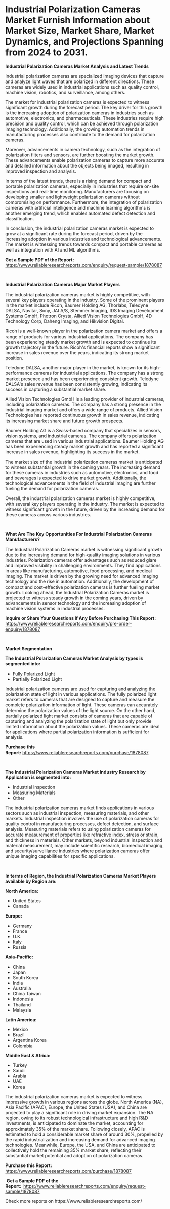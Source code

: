<p><h1>Industrial Polarization Cameras Market Furnish Information about Market Size, Market Share, Market Dynamics, and Projections Spanning from 2024 to 2031.</h1></p><p><strong>Industrial Polarization Cameras Market Analysis and Latest Trends</strong></p>
<p><p>Industrial polarization cameras are specialized imaging devices that capture and analyze light waves that are polarized in different directions. These cameras are widely used in industrial applications such as quality control, machine vision, robotics, and surveillance, among others.</p><p>The market for industrial polarization cameras is expected to witness significant growth during the forecast period. The key driver for this growth is the increasing adoption of polarization cameras in industries such as automotive, electronics, and pharmaceuticals. These industries require high precision and quality control, which can be achieved through polarization imaging technology. Additionally, the growing automation trends in manufacturing processes also contribute to the demand for polarization cameras.</p><p>Moreover, advancements in camera technology, such as the integration of polarization filters and sensors, are further boosting the market growth. These advancements enable polarization cameras to capture more accurate and detailed information about the objects being imaged, resulting in improved inspection and analysis.</p><p>In terms of the latest trends, there is a rising demand for compact and portable polarization cameras, especially in industries that require on-site inspections and real-time monitoring. Manufacturers are focusing on developing smaller and lightweight polarization cameras without compromising on performance. Furthermore, the integration of polarization cameras with artificial intelligence and machine learning algorithms is another emerging trend, which enables automated defect detection and classification.</p><p>In conclusion, the industrial polarization cameras market is expected to grow at a significant rate during the forecast period, driven by the increasing adoption in various industries and technological advancements. The market is witnessing trends towards compact and portable cameras as well as integration with AI and ML algorithms.</p></p>
<p><strong>Get a Sample PDF of the Report:&nbsp;</strong> <a href="https://www.reliableresearchreports.com/enquiry/request-sample/1878087">https://www.reliableresearchreports.com/enquiry/request-sample/1878087</a></p>
<p>&nbsp;</p>
<p><strong>Industrial Polarization Cameras Major Market Players</strong></p>
<p><p>The industrial polarization cameras market is highly competitive, with several key players operating in the industry. Some of the prominent players in the market include Ricoh, Baumer Holding AG, Thorlabs, Teledyne DALSA, Navitar, Sony, JAI A/S, Stemmer Imaging, IDS Imaging Development Systems GmbH, Photron Crysta, Allied Vision Technologies GmbH, 4D Technology Corp, Daheng Imaging, and Hikvision Digital.</p><p>Ricoh is a well-known player in the polarization camera market and offers a range of products for various industrial applications. The company has been experiencing steady market growth and is expected to continue its growth trajectory in the future. Ricoh's financial reports show a significant increase in sales revenue over the years, indicating its strong market position.</p><p>Teledyne DALSA, another major player in the market, is known for its high-performance cameras for industrial applications. The company has a strong market presence and has been experiencing consistent growth. Teledyne DALSA's sales revenue has been consistently growing, indicating its success in capturing a substantial market share.</p><p>Allied Vision Technologies GmbH is a leading provider of industrial cameras, including polarization cameras. The company has a strong presence in the industrial imaging market and offers a wide range of products. Allied Vision Technologies has reported continuous growth in sales revenue, indicating its increasing market share and future growth prospects.</p><p>Baumer Holding AG is a Swiss-based company that specializes in sensors, vision systems, and industrial cameras. The company offers polarization cameras that are used in various industrial applications. Baumer Holding AG has been experiencing steady market growth and has reported a significant increase in sales revenue, highlighting its success in the market.</p><p>The market size of the industrial polarization cameras market is anticipated to witness substantial growth in the coming years. The increasing demand for these cameras in industries such as automotive, electronics, and food and beverages is expected to drive market growth. Additionally, the technological advancements in the field of industrial imaging are further fueling the demand for polarization cameras.</p><p>Overall, the industrial polarization cameras market is highly competitive, with several key players operating in the industry. The market is expected to witness significant growth in the future, driven by the increasing demand for these cameras across various industries.</p></p>
<p>&nbsp;</p>
<p><strong>What Are The Key Opportunities For Industrial Polarization Cameras Manufacturers?</strong></p>
<p><p>The Industrial Polarization Cameras market is witnessing significant growth due to the increasing demand for high-quality imaging solutions in various industries. Polarization cameras offer advantages such as reduced glare and improved visibility in challenging environments. They find applications in areas like manufacturing, automotive, food processing, and medical imaging. The market is driven by the growing need for advanced imaging technology and the rise in automation. Additionally, the development of compact and cost-effective polarization cameras is further fueling market growth. Looking ahead, the Industrial Polarization Cameras market is projected to witness steady growth in the coming years, driven by advancements in sensor technology and the increasing adoption of machine vision systems in industrial processes.</p></p>
<p><strong>Inquire or Share Your Questions If Any Before Purchasing This Report:</strong> <a href="https://www.reliableresearchreports.com/enquiry/pre-order-enquiry/1878087">https://www.reliableresearchreports.com/enquiry/pre-order-enquiry/1878087</a></p>
<p>&nbsp;</p>
<p><strong>Market Segmentation</strong></p>
<p><strong>The Industrial Polarization Cameras Market Analysis by types is segmented into:</strong></p>
<p><ul><li>Fully Polarized Light</li><li>Partially Polarized Light</li></ul></p>
<p><p>Industrial polarization cameras are used for capturing and analyzing the polarization state of light in various applications. The fully polarized light market refers to cameras that are designed to capture and measure the complete polarization information of light. These cameras can accurately determine the polarization values of the light source. On the other hand, partially polarized light market consists of cameras that are capable of capturing and analyzing the polarization state of light but only provide limited information about the polarization values. These cameras are ideal for applications where partial polarization information is sufficient for analysis.</p></p>
<p><strong>Purchase this Report:&nbsp;</strong><a href="https://www.reliableresearchreports.com/purchase/1878087">https://www.reliableresearchreports.com/purchase/1878087</a></p>
<p>&nbsp;</p>
<p><strong>The Industrial Polarization Cameras Market Industry Research by Application is segmented into:</strong></p>
<p><ul><li>Industrial Inspection</li><li>Measuring Materials</li><li>Other</li></ul></p>
<p><p>The industrial polarization cameras market finds applications in various sectors such as industrial inspection, measuring materials, and other markets. Industrial inspection involves the use of polarization cameras for quality control in manufacturing processes, defect detection, and surface analysis. Measuring materials refers to using polarization cameras for accurate measurement of properties like refractive index, stress or strain, and thickness in materials. Other markets, beyond industrial inspection and material measurement, may include scientific research, biomedical imaging, and security/surveillance industries where polarization cameras offer unique imaging capabilities for specific applications.</p></p>
<p>&nbsp;</p>
<p><strong>In terms of Region, the Industrial Polarization Cameras Market Players available by Region are:</strong></p>
<p>
    <p> <strong> North America: </strong>
        <ul>
            <li>United States</li>
            <li>Canada</li>
        </ul>
        </p> 
    <p> <strong> Europe: </strong>
        <ul>
            <li>Germany</li>
            <li>France</li>
            <li>U.K.</li>
            <li>Italy</li>
            <li>Russia</li>
        </ul>
        </p> 
    <p> <strong> Asia-Pacific: </strong>
        <ul>
            <li>China</li>
            <li>Japan</li>
            <li>South Korea</li>
            <li>India</li>
            <li>Australia</li>
            <li>China Taiwan</li>
            <li>Indonesia</li>
            <li>Thailand</li>
            <li>Malaysia</li>
        </ul>
        </p> 
    <p> <strong> Latin America: </strong>
        <ul>
            <li>Mexico</li>
            <li>Brazil</li>
            <li>Argentina Korea</li>
            <li>Colombia</li>
        </ul>
        </p> 
    <p> <strong> Middle East & Africa: </strong>
        <ul>
            <li>Turkey</li>
            <li>Saudi</li>
            <li>Arabia</li>
            <li>UAE</li>
            <li>Korea</li>
        </ul>
    </p>
    </p>
<p><p>The industrial polarization cameras market is expected to witness impressive growth in various regions across the globe. North America (NA), Asia Pacific (APAC), Europe, the United States (USA), and China are projected to play a significant role in driving market expansion. The NA region, owing to its robust technological infrastructure and high R&D investments, is anticipated to dominate the market, accounting for approximately 35% of the market share. Following closely, APAC is estimated to hold a considerable market share of around 30%, propelled by the rapid industrialization and increasing demand for advanced imaging technologies. Meanwhile, Europe, the USA, and China are anticipated to collectively hold the remaining 35% market share, reflecting their substantial market potential and adoption of polarization cameras.</p></p>
<p><strong>Purchase this Report: </strong><a href="https://www.reliableresearchreports.com/purchase/1878087">https://www.reliableresearchreports.com/purchase/1878087</a></p>
<p>&nbsp;<strong>Get a Sample PDF of the Report:&nbsp;&nbsp;</strong><a href="https://www.reliableresearchreports.com/enquiry/request-sample/1878087">https://www.reliableresearchreports.com/enquiry/request-sample/1878087</a></p>
<p><strong></strong></p>
<p>Check more reports on https://www.reliableresearchreports.com/</p>